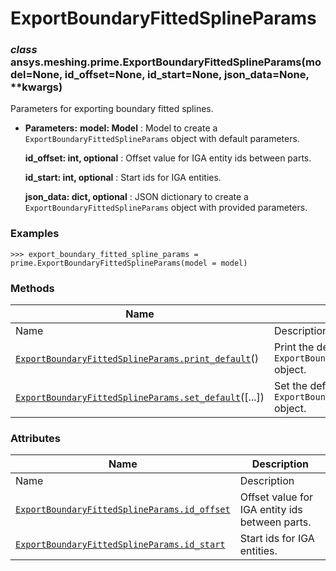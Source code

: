 # ExportBoundaryFittedSplineParams

<a id="ansys.meshing.prime.ExportBoundaryFittedSplineParams"></a>

### *class* ansys.meshing.prime.ExportBoundaryFittedSplineParams(model=None, id_offset=None, id_start=None, json_data=None, \*\*kwargs)

Parameters for exporting boundary fitted splines.

* **Parameters:**
  **model: Model**
  : Model to create a `ExportBoundaryFittedSplineParams` object with default parameters.

  **id_offset: int, optional**
  : Offset value for IGA entity ids between parts.

  **id_start: int, optional**
  : Start ids for IGA entities.

  **json_data: dict, optional**
  : JSON dictionary to create a `ExportBoundaryFittedSplineParams` object with provided parameters.

### Examples

```pycon
>>> export_boundary_fitted_spline_params = prime.ExportBoundaryFittedSplineParams(model = model)
```

<!-- !! processed by numpydoc !! -->

### Methods

| Name | Description |
|--------------------------------------------------------------------------------------------------------------------------------------------------------------------------------------------------|--------------------------------------------------------------------------|
| Name | Description |
| [`ExportBoundaryFittedSplineParams.print_default`](ansys.meshing.prime.ExportBoundaryFittedSplineParams.print_default.md#ansys.meshing.prime.ExportBoundaryFittedSplineParams.print_default)()   | Print the default values of `ExportBoundaryFittedSplineParams` object.   |
| [`ExportBoundaryFittedSplineParams.set_default`](ansys.meshing.prime.ExportBoundaryFittedSplineParams.set_default.md#ansys.meshing.prime.ExportBoundaryFittedSplineParams.set_default)([...])    | Set the default values of the `ExportBoundaryFittedSplineParams` object. |

### Attributes

| Name | Description |
|------------------------------------------------------------------------------------------------------------------------------------------------------------------------------------|--------------------------------------------------|
| Name | Description |
| [`ExportBoundaryFittedSplineParams.id_offset`](ansys.meshing.prime.ExportBoundaryFittedSplineParams.id_offset.md#ansys.meshing.prime.ExportBoundaryFittedSplineParams.id_offset)   | Offset value for IGA entity ids between parts.   |
| [`ExportBoundaryFittedSplineParams.id_start`](ansys.meshing.prime.ExportBoundaryFittedSplineParams.id_start.md#ansys.meshing.prime.ExportBoundaryFittedSplineParams.id_start)      | Start ids for IGA entities.                      |
<!-- vale on -->